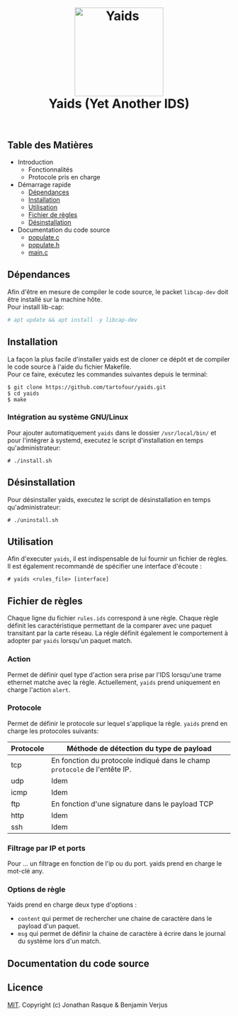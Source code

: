 <h1 align="center">
  <a href="https://standardjs.com"><img src="https://cdn.freebiesupply.com/logos/large/2x/c-2975-logo-png-transparent.png" alt="Yaids" width="200"></a>
  <br>
  Yaids (Yet Another IDS)
  <br>
  <br>
</h1>


## Table des Matières

- Introduction
    - Fonctionnalités
    - Protocole pris en charge
- Démarrage rapide
    - [Dépendances](#d%C3%A9pendances)
    - [Installation](#installation)
    - [Utilisation](#utilisation)
    - [Fichier de règles](#Fichier-de-r%C3%A9gles)
    - [Désinstallation](#d%C3%A9sinstallation)
- Documentation du code source
    - [populate.c](#populate.c)
    - [populate.h](#populate.h)
    - [main.c](#main.c)

## Dépendances

Afin d'être en mesure de compiler le code source, le packet `libcap-dev` doit être installé sur la machine hôte.  
Pour install lib-cap:

```bash
# apt update && apt install -y libcap-dev
```

## Installation

La façon la plus facile d'installer yaids est de cloner ce dépôt et de compiler le code source à l'aide du fichier Makefile.  
Pour ce faire, exécutez les commandes suivantes depuis le terminal:

```
$ git clone https://github.com/tartofour/yaids.git
$ cd yaids
$ make
```

### Intégration au système GNU/Linux

Pour ajouter automatiquement `yaids` dans le dossier `/usr/local/bin/` et pour l'intégrer à systemd, executez le script d'installation en temps qu'administrateur:

```
# ./install.sh
```

## Désinstallation

Pour désinstaller yaids, executez le script de désinstallation en temps qu'administrateur:

```
# ./uninstall.sh
```

## Utilisation

Afin d'executer `yaids`, il est indispensable de lui fournir un fichier de règles.  
Il est également recommandé de spécifier une interface d'écoute :

```
# yaids <rules_file> [interface]
```

## Fichier de règles

Chaque ligne du fichier `rules.ids` correspond à une règle. Chaque règle définit les caractéristique permettant de la comparer avec une paquet transitant par la carte réseau. 
La régle définit également le comportement à adopter par `yaids` lorsqu'un paquet match.


### Action

Permet de définir quel type d'action sera prise par l'IDS lorsqu'une trame ethernet matche avec la règle. Actuellement, `yaids` prend uniquement en charge l'action `alert`.

### Protocole

Permet de définir le protocole sur lequel s'applique la règle. `yaids` prend en charge les protocoles suivants:

|  Protocole   |  Méthode de détection du type de payload  |
| --- | --- |
| tcp |  En fonction du protocole indiqué dans le champ `protocole` de l'entête IP.   |
| udp |  Idem  |
| icmp | Idem   |
| ftp | En fonction d'une signature dans le payload TCP  |
| http | Idem  |
| ssh |  Idem  |

### Filtrage par IP et ports
Pour ... un filtrage en fonction de l'ip ou du port. yaids prend en charge le mot-clé any.

### Options de règle
Yaids prend en charge deux type d'options :
- `content` qui permet de rechercher une chaine de caractère dans le payload d'un paquet.
- `msg` qui permet de définir la chaine de caractère à écrire dans le journal du système lors d'un match. 

## Documentation du code source

## Licence

[MIT](/usr/share/joplin/resources/app.asar/LICENSE "LICENSE"). Copyright (c) Jonathan Rasque & Benjamin Verjus

